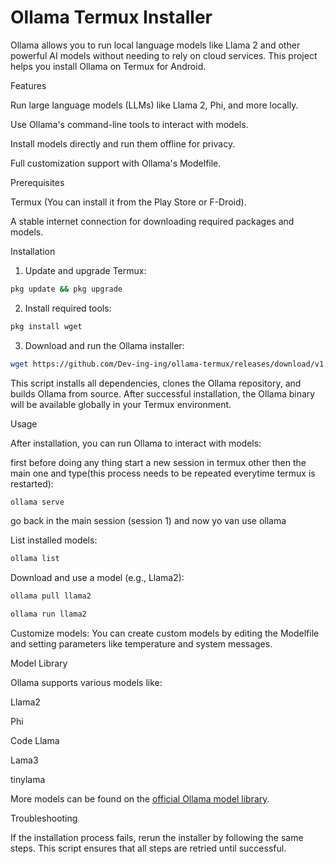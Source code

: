 # Ollama Termux Installer

Ollama allows you to run local language models like Llama 2 and other powerful AI models without needing to rely on cloud services. This project helps you install Ollama on Termux for Android.

Features

Run large language models (LLMs) like Llama 2, Phi, and more locally.

Use Ollama's command-line tools to interact with models.

Install models directly and run them offline for privacy.

Full customization support with Ollama's Modelfile.


Prerequisites

Termux (You can install it from the Play Store or F-Droid).

A stable internet connection for downloading required packages and models.


Installation

1. Update and upgrade Termux:

```sh
pkg update && pkg upgrade
```

2. Install required tools:

```sh
pkg install wget
```

3. Download and run the Ollama installer:

```sh
wget https://github.com/Dev-ing-ing/ollama-termux/releases/download/v1.0.0/ollama-installer.sh && bash ollama-installer.sh
```


This script installs all dependencies, clones the Ollama repository, and builds Ollama from source. After successful installation, the Ollama binary will be available globally in your Termux environment.

Usage

After installation, you can run Ollama to interact with models:

first before doing any thing start a new session in termux other then the main one and type(this process needs to be repeated everytime termux is restarted):

```sh
ollama serve
```

go back in the main session (session 1) and now yo van use ollama

List installed models:

```sh
ollama list
```
Download and use a model (e.g., Llama2):
```sh
ollama pull llama2
```
```sh
ollama run llama2
```

Customize models: You can create custom models by editing the Modelfile and setting parameters like temperature and system messages.


Model Library

Ollama supports various models like:

Llama2

Phi

Code Llama

Lama3

tinylama

More models can be found on the [official Ollama model library](https://ollama.com/library).

Troubleshooting

If the installation process fails, rerun the installer by following the same steps. This script ensures that all steps are retried until successful.
